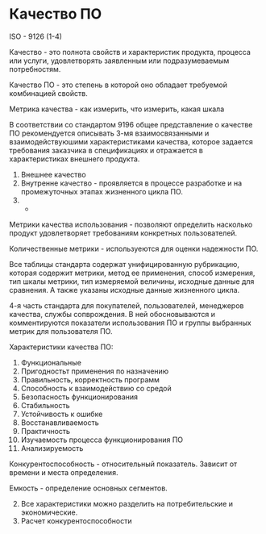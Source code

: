 # Качество ПО

ISO - 9126 (1-4)

Качество - это полнота свойств и характеристик продукта, процесса или услуги, удовлетворять заявленным или подразумеваемым потребностям. 

Качество ПО - это степень в которой оно обладает требуемой комбинацией свойств. 

Метрика качества - как измерить, что измерить, какая шкала

В соответствии со стандартом 9196 общее представление о качестве ПО рекомендуется описывать 3-мя взаимосвязанными и взаимодействуюшими характеристиками качества, которое задается требования заказчика в спецификациях и отражается в характеристиках внешнего продукта. 

1. Внешнее качество
2. Внутренне качество - проявляется в процессе разработке и на промежуточных этапах жизненного цикла ПО. 
3. - 

Метрики качества использования - позволяют определить насколько продукт удовлетворяет требованиям конкретных пользователей. 

Количественные метрики - используеются для оценки надежности ПО. 

Все таблицы стандарта содержат унифицированную рубрикацию, которая содержит метрики, метод ее применения, способ измерения, тип шкалы метрики, тип измеряемой величины, исходные данные для сравнения. А также указаны исходные данные жизненного цикла. 

4-я часть стандарта для покупателей, пользователей, менеджеров качества, службы сопврождения. В ней обосновываются и комментируются показатели использования ПО и группы выбранных метрик для пользователя ПО. 

Характеристики качества ПО: 
1. Функциональные
2. Пригодностьт применения по назначению
3. Правильность, корректность программ
4. Способность к взаимодействию со средой
5. Безопасность функционирования
7. Стабильность
8. Устойчивость к ошибке
9. Восстанавливаемость
11. Практичность
12.  Изучаемость процесса функционирования ПО
19. Анализируемость 

Конкурентоспособность - относительный показатель. Зависит от времени и места определения. 

Емкость - определение основных сегментов. 

2. Все характеристики можно разделить на потребительские и экономические. 
3. Расчет конкурентоспособности 




